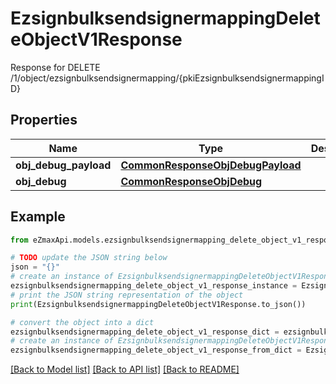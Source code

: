 # EzsignbulksendsignermappingDeleteObjectV1Response

Response for DELETE /1/object/ezsignbulksendsignermapping/{pkiEzsignbulksendsignermappingID}

## Properties

Name | Type | Description | Notes
------------ | ------------- | ------------- | -------------
**obj_debug_payload** | [**CommonResponseObjDebugPayload**](CommonResponseObjDebugPayload.md) |  | 
**obj_debug** | [**CommonResponseObjDebug**](CommonResponseObjDebug.md) |  | [optional] 

## Example

```python
from eZmaxApi.models.ezsignbulksendsignermapping_delete_object_v1_response import EzsignbulksendsignermappingDeleteObjectV1Response

# TODO update the JSON string below
json = "{}"
# create an instance of EzsignbulksendsignermappingDeleteObjectV1Response from a JSON string
ezsignbulksendsignermapping_delete_object_v1_response_instance = EzsignbulksendsignermappingDeleteObjectV1Response.from_json(json)
# print the JSON string representation of the object
print(EzsignbulksendsignermappingDeleteObjectV1Response.to_json())

# convert the object into a dict
ezsignbulksendsignermapping_delete_object_v1_response_dict = ezsignbulksendsignermapping_delete_object_v1_response_instance.to_dict()
# create an instance of EzsignbulksendsignermappingDeleteObjectV1Response from a dict
ezsignbulksendsignermapping_delete_object_v1_response_from_dict = EzsignbulksendsignermappingDeleteObjectV1Response.from_dict(ezsignbulksendsignermapping_delete_object_v1_response_dict)
```
[[Back to Model list]](../README.md#documentation-for-models) [[Back to API list]](../README.md#documentation-for-api-endpoints) [[Back to README]](../README.md)



